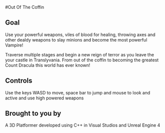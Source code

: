 #Out Of The Coffin

## Goal

Use your powerful weapons, viles of blood for healing, throwing axes and other dealdy weapons to slay minions and become the most powerful Vampire!

Traverse multiple stages and begin a new reign of terror as you leave the your castle in Translyvania. From out of the coffin to becoming the greatest Count Dracula this world has ever known!

## Controls

Use the keys WASD to move, space bar to jump and mouse to look and active and use high powered weapons 

## Brought to you by

A 3D Platformer developed using C++ in Visual Studios and Unreal Engine 4
